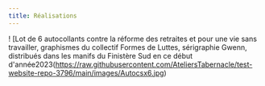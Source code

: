 ```yaml
---
title: Réalisations
---
```

! [Lot de 6 autocollants contre la réforme des retraites et pour une vie sans travailler, graphismes du collectif Formes de Luttes, sérigraphie Gwenn, distribués dans les manifs du Finistère Sud en ce début d'année2023(https://raw.githubusercontent.com/AteliersTabernacle/test-website-repo-3796/main/images/Autocsx6.jpg)